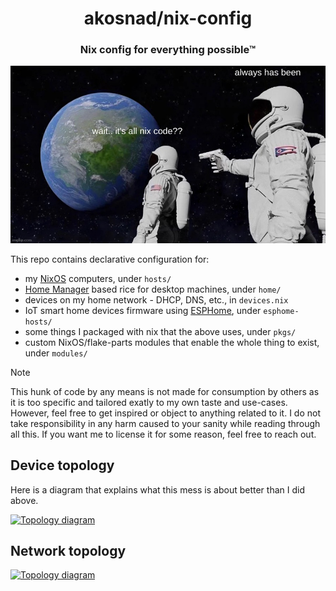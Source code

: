 <div align="center">
  <h1>akosnad/nix-config</h1>
  <h3>Nix config for everything possible™</h3>
</div>

<div align="center">
  <img src="assets/all.jpg" alt="It's all nix code??" width=512/>
</div>


This repo contains declarative configuration for:
- my [NixOS](https://nixos.org/) computers, under `hosts/`
- [Home Manager](https://github.com/nix-community/home-manager) based rice for desktop machines, under `home/`
- devices on my home network - DHCP, DNS, etc., in `devices.nix`
- IoT smart home devices firmware using [ESPHome](https://esphome.io), under `esphome-hosts/`
- some things I packaged with nix that the above uses, under `pkgs/`
- custom NixOS/flake-parts modules that enable the whole thing to exist, under `modules/`

> [!NOTE]
> This hunk of code by any means is not made for consumption by others as it is too specific and tailored exatly to my own taste and use-cases.
> However, feel free to get inspired or object to anything related to it. I do not take responsibility in any harm
> caused to your sanity while reading through all this. If you want me to license it for some reason, feel free to reach out.

## Device topology

Here is a diagram that explains what this mess is about better than I did above.

[![Topology diagram](https://topology-diagram.akos-23c.workers.dev/main.svg)](https://topology-diagram.akos-23c.workers.dev/main.svg)

## Network topology

[![Topology diagram](https://topology-diagram.akos-23c.workers.dev/network.svg)](https://topology-diagram.akos-23c.workers.dev/network.svg)
